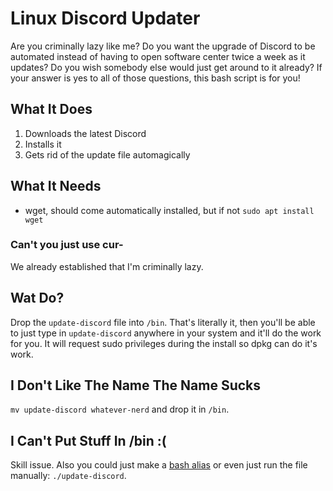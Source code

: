 # Linux Discord Updater
Are you criminally lazy like me? Do you want the upgrade of Discord to be automated instead of having to open software center twice a week as it updates? Do you wish somebody else would just get around to it already? If your answer is yes to all of those questions, this bash script is for you!

## What It Does
1. Downloads the latest Discord
2. Installs it
3. Gets rid of the update file automagically

## What It Needs
* wget, should come automatically installed, but if not `sudo apt install wget`
### Can't you just use cur-
We already established that I'm criminally lazy.

## Wat Do?
Drop the `update-discord` file into `/bin`. That's literally it, then you'll be able to just type in `update-discord` anywhere in your system and it'll do the work for you. It will request sudo privileges during the install so dpkg can do it's work.

## I Don't Like The Name The Name Sucks
`mv update-discord whatever-nerd` and drop it in `/bin`.

## I Can't Put Stuff In /bin :(
Skill issue. Also you could just make a [bash alias](https://linuxize.com/post/how-to-create-bash-aliases/) or even just run the file manually: `./update-discord`.

